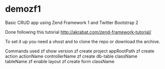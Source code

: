 demozf1
=======

Basic CRUD app using Zend Framework 1 and Twitter Bootstrap 2

Done following this tutorial http://akrabat.com/zend-framework-tutorial/

To set it up you need a vhost and to clone the repo or download the archive.

Commands used
    zf show version
    zf create project appRootPath
    zf create action actionName controllerName
    zf create db-table className tableName
    zf enable layout
    zf create form className
